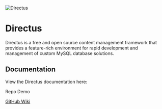 ![Directus](http://getdirectus.com/images/directus.png)

Directus
====================

Directus is a free and open source content management framework that provides a feature-rich environment for rapid development and management of custom MySQL database solutions.

## Documentation ##

View the Directus documentation here:

Repo Demo

[GitHub Wiki](https://github.com/RNGR/directus6/wiki)